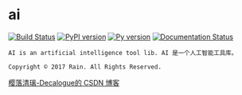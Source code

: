 # ai

[![Build Status](https://secure.travis-ci.org/Decalogue/ai.png)](http://travis-ci.org/Decalogue/ai)
[![PyPI version](https://badge.fury.io/py/ai.svg)](https://badge.fury.io/py/ai)
[![Py version](https://img.shields.io/pypi/pyversions/ai.svg)](https://github.com/Decalogue/ai)
[![Documentation Status](https://readthedocs.org/projects/ai-cn/badge/?version=latest)](http://ai-cn.readthedocs.io/zh_CN/latest/?badge=latest)

`AI is an artificial intelligence tool lib. AI 是一个人工智能工具库。`

`Copyright © 2017 Rain. All Rights Reserved. `

[樱落清璃-Decalogue的 CSDN 博客](https://www.decalogue.cn)

